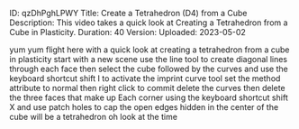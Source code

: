 ID: qzDhPghLPWY
Title: Create a Tetrahedron (D4) from a Cube
Description: This video takes a quick look at Creating a Tetrahedron from a Cube in Plasticity.
Duration: 40
Version: 
Uploaded: 2023-05-02

yum yum flight here with a quick look at
creating a tetrahedron from a cube in
plasticity start with a new scene use
the line tool to create diagonal lines
through each face then select the cube
followed by the curves and use the
keyboard shortcut shift I to activate
the imprint curve tool set the method
attribute to normal then right click to
commit delete the curves then delete the
three faces that make up Each corner
using the keyboard shortcut shift X
and use patch holes to cap the open
edges hidden in the center of the cube
will be a tetrahedron oh look at the
time
